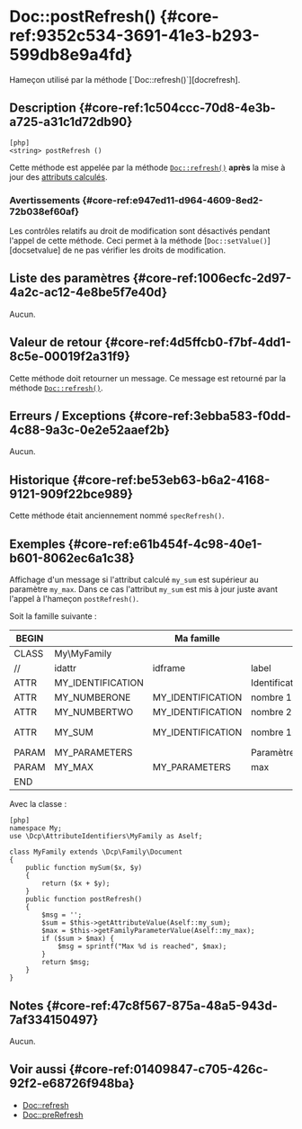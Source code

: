 # Doc::postRefresh()  {#core-ref:9352c534-3691-41e3-b293-599db8e9a4fd}
<div class="short-description" markdown="1">
Hameçon utilisé par la méthode [`Doc::refresh()`][docrefresh].
</div>

## Description  {#core-ref:1c504ccc-70d8-4e3b-a725-a31c1d72db90}

    [php]
    <string> postRefresh ()

Cette méthode est appelée par la méthode [`Doc::refresh()`][docrefresh] 
**après** la mise à jour des [attributs calculés][computeattr]. 

### Avertissements  {#core-ref:e947ed11-d964-4609-8ed2-72b038ef60af}

Les contrôles relatifs au droit de modification sont désactivés pendant l'appel
de cette méthode. Ceci permet à la méthode [`Doc::setValue()`][docsetvalue] de
ne pas vérifier les droits de modification.

## Liste des paramètres  {#core-ref:1006ecfc-2d97-4a2c-ac12-4e8be5f7e40d}

Aucun.

## Valeur de retour  {#core-ref:4d5ffcb0-f7bf-4dd1-8c5e-00019f2a31f9}

Cette méthode doit retourner un message. Ce message est retourné par la méthode
[`Doc::refresh()`][docrefresh].

## Erreurs / Exceptions  {#core-ref:3ebba583-f0dd-4c88-9a3c-0e2e52aaef2b}

Aucun.

## Historique  {#core-ref:be53eb63-b6a2-4168-9121-909f22bce989}

Cette méthode était anciennement nommé `specRefresh()`.

## Exemples {#core-ref:e61b454f-4c98-40e1-b601-8062ec6a1c38}

Affichage d'un message si l'attribut calculé `my_sum` est supérieur au paramètre
`my_max`. Dans ce cas l'attribut `my_sum` est mis à jour juste avant l'appel à
l'hameçon `postRefresh()`.

Soit la famille suivante :

| BEGIN |                   |     Ma famille    |                 |     | MYFAMILY |       |     |     |     |                                     |     |
| ----- | ----------------- | ----------------- | --------------- | --- | -------- | ----- | --- | --- | --- | ----------------------------------- | --- |
| CLASS | My\MyFamily       |                   |                 |     |          |       |     |     |     |                                     |     |
| //    | idattr            | idframe           | label           | T   | A        | type  | ord | vis | ... | phpfunc                             |     |
| ATTR  | MY_IDENTIFICATION |                   | Identification  | N   | N        | frame | 10  | W   |     |                                     |     |
| ATTR  | MY_NUMBERONE      | MY_IDENTIFICATION | nombre 1        | Y   | N        | int   | 20  | W   |     |                                     |     |
| ATTR  | MY_NUMBERTWO      | MY_IDENTIFICATION | nombre 2        | N   | N        | int   | 30  | W   |     |                                     |     |
| ATTR  | MY_SUM            | MY_IDENTIFICATION | nombre 1&plus;2 | N   | N        | int   | 30  | R   |     | ::mySum(MY_NUMBREONE, MY_NUMBERTWO) |     |
| PARAM | MY_PARAMETERS     |                   | Paramètres      | N   | N        | frame | 10  | W   |     |                                     |     |
| PARAM | MY_MAX            | MY_PARAMETERS     | max             | N   | N        | int   | 20  | W   |     |                                     |     |
| END   |                   |                   |                 |     |          |       |     |     |     |                                     |     |

Avec la classe :

    [php]
    namespace My;
    use \Dcp\AttributeIdentifiers\MyFamily as Aself;
    
    class MyFamily extends \Dcp\Family\Document
    {
        public function mySum($x, $y)
        {
            return ($x + $y);
        }
        public function postRefresh()
        {
            $msg = '';
            $sum = $this->getAttributeValue(Aself::my_sum);
            $max = $this->getFamilyParameterValue(Aself::my_max);
            if ($sum > $max) {
                $msg = sprintf("Max %d is reached", $max);
            }
            return $msg;
        }
    }

## Notes  {#core-ref:47c8f567-875a-48a5-943d-7af334150497}

Aucun.

## Voir aussi  {#core-ref:01409847-c705-426c-92f2-e68726f948ba}

*   [Doc::refresh][docrefresh]
*   [Doc::preRefresh][docprerefresh]

<!-- links -->
[docprerefresh]:    #core-ref:580d6be1-6b6a-439b-abd7-34b26cfaf2e5 "Hameçon Doc::preRefresh()"
[docpostrefresh]:   #core-ref:9352c534-3691-41e3-b293-599db8e9a4fd "Hameçon Doc::postRefresh()"
[docrefresh]:       #core-ref:0bab02de-50e0-46f2-8bdb-81c62dc86c93
[computeattr]:      #core-ref:4565cab9-73c8-4eee-bfa7-218ffbd4b687
